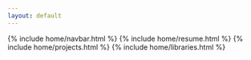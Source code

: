 ```yaml
---
layout: default
---
```


{% include home/navbar.html %}
{% include home/resume.html %}
{% include home/projects.html %}
{% include home/libraries.html %}